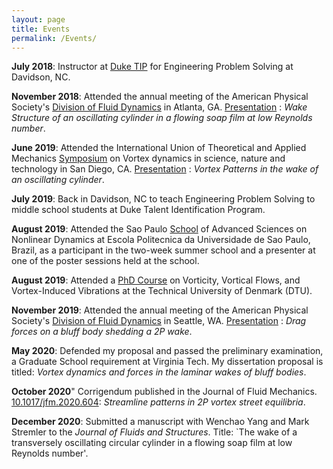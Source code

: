 ```yaml
---
layout: page
title: Events
permalink: /Events/
---
```


**July 2018**: Instructor at [Duke TIP](https://tip.duke.edu) for Engineering Problem Solving at Davidson, NC.

**November 2018**: Attended the annual meeting of the American Physical Society's [Division of Fluid Dynamics](https://www.aps.org/units/dfd/) in Atlanta, GA. [Presentation](https://meetings.aps.org/Meeting/DFD18/Session/M16.1) : _Wake Structure of an oscillating cylinder in a flowing soap film at low Reynolds number_.

**June 2019**: Attended the International Union of Theoretical and Applied Mechanics [Symposium](https://iutam2019.eng.ucsd.edu/) on Vortex dynamics in science, nature and technology in San Diego, CA. [Presentation](https://drive.google.com/file/d/1fMubzmWWRl5RkEdGKEX2yegpoHEUYuc1/view) : _Vortex Patterns in the wake of an oscillating cylinder_. 

**July 2019**: Back in Davidson, NC to teach Engineering Problem Solving to middle school students at Duke Talent Identification Program.

**August 2019**: Attended the Sao Paulo [School](http://usp.br/spnl/) of Advanced Sciences on Nonlinear Dynamics at Escola Politecnica da Universidade de Sao Paulo, Brazil, as a participant in the two-week summer school and a presenter at one of the poster sessions held at the school.

**August 2019**: Attended a [PhD Course](http://vortex.compute.dtu.dk/index.html) on Vorticity, Vortical Flows, and Vortex-Induced Vibrations at the Technical University of Denmark (DTU).

**November 2019**: Attended the annual meeting of the American Physical Society's [Division of Fluid Dynamics](https://www.aps.org/units/dfd/) in Seattle, WA. [Presentation](https://meetings.aps.org/Meeting/DFD19/Session/C12.1) : _Drag forces on a bluff body shedding a 2P wake_.

**May 2020**: Defended my proposal and passed the preliminary examination, a Graduate School requirement at Virginia Tech. My dissertation proposal is titled: _Vortex dynamics and forces in the laminar wakes of bluff bodies_.

**October 2020**" Corrigendum published in the Journal of Fluid Mechanics. [10.1017/jfm.2020.604](https://doi.org/10.1017/jfm.2020.604): _Streamline patterns in 2P vortex street equilibria_.

**December 2020**: Submitted a manuscript with Wenchao Yang and Mark Stremler to the _Journal of Fluids and Structures_. Title: `The wake of a transversely oscillating circular cylinder in a flowing soap film at low Reynolds number'.


